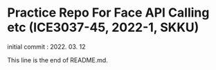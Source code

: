 # Practice Repo For Face API Calling etc (ICE3037-45, 2022-1, SKKU)
initial commit : 2022. 03. 12

This line is the end of README.md.
